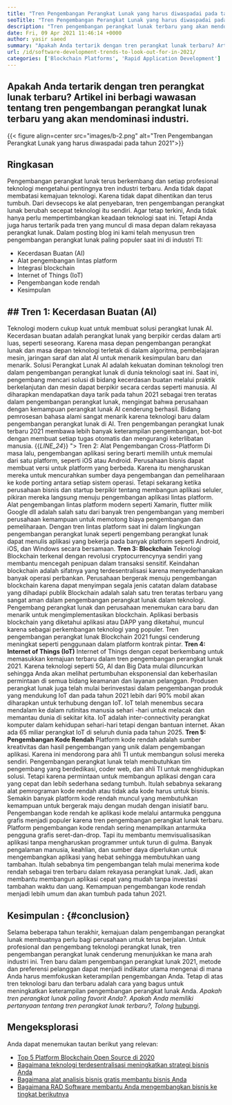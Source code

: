 ```yaml
---
title: "Tren Pengembangan Perangkat Lunak yang harus diwaspadai pada tahun 2021" 
seoTitle: "Tren Pengembangan Perangkat Lunak yang harus diwaspadai pada tahun 2021" 
description: "Tren pengembangan perangkat lunak terbaru yang akan mendominasi sektor teknologi termasuk blockchain, kecerdasan buatan, no-kode, dan lebih banyak tren baru." 
date: Fri, 09 Apr 2021 11:46:14 +0000
author: yasir saeed
summary: "Apakah Anda tertarik dengan tren perangkat lunak terbaru? Artikel ini berbagi wawasan tentang tren pengembangan perangkat lunak terbaru yang akan mendominasi industri." 
url: /id/software-development-trends-to-look-out-for-in-2021/
categories: ['Blockchain Platforms', 'Rapid Application Development']
---
```


## Apakah Anda tertarik dengan tren perangkat lunak terbaru? Artikel ini berbagi wawasan tentang tren pengembangan perangkat lunak terbaru yang akan mendominasi industri.

{{< figure align=center src="images/b-2.png" alt="Tren Pengembangan Perangkat Lunak yang harus diwaspadai pada tahun 2021">}}


## **Ringkasan**
Pengembangan perangkat lunak terus berkembang dan setiap profesional teknologi mengetahui pentingnya tren industri terbaru. Anda tidak dapat membatasi kemajuan teknologi. Karena tidak dapat dihentikan dan terus tumbuh. Dari devsecops ke alat penyebaran, tren pengembangan perangkat lunak berubah secepat teknologi itu sendiri.
Agar tetap terkini, Anda tidak hanya perlu mempertimbangkan keadaan teknologi saat ini. Tetapi Anda juga harus tertarik pada tren yang muncul di masa depan dalam rekayasa perangkat lunak. Dalam posting blog ini kami telah menyusun tren pengembangan perangkat lunak paling populer saat ini di industri TI:
  * Kecerdasan Buatan (AI)
  * Alat pengembangan lintas platform
  * Integrasi blockchain
  * Internet of Things (IoT)
  * Pengembangan kode rendah
  * Kesimpulan

## ## **Tren 1: Kecerdasan Buatan (AI)** 
Teknologi modern cukup kuat untuk membuat solusi perangkat lunak AI. Kecerdasan buatan adalah perangkat lunak yang berpikir cerdas dalam arti luas, seperti seseorang. Karena masa depan pengembangan perangkat lunak dan masa depan teknologi terletak di dalam algoritma, pembelajaran mesin, jaringan saraf dan alat AI untuk menarik kesimpulan baru dan menarik. Solusi Perangkat Lunak AI adalah kekuatan dominan teknologi tren dalam pengembangan perangkat lunak di dunia teknologi saat ini.
Saat ini, pengembang mencari solusi di bidang kecerdasan buatan melalui praktik berkelanjutan dan mesin dapat berpikir secara cerdas seperti manusia. AI diharapkan mendapatkan daya tarik pada tahun 2021 sebagai tren teratas dalam pengembangan perangkat lunak, mengingat bahwa perusahaan dengan kemampuan perangkat lunak AI cenderung berhasil. Bidang pemrosesan bahasa alami sangat menarik karena teknologi baru dalam pengembangan perangkat lunak di AI. Tren pengembangan perangkat lunak terbaru 2021 membawa lebih banyak keterampilan pengembangan, bot-bot dengan membuat setiap tugas otomatis dan mengurangi keterlibatan manusia.
{{_LINE_24_}}
"> Tren 2: Alat Pengembangan Cross-Platform
Di masa lalu, pengembangan aplikasi sering berarti memilih untuk memulai dari satu platform, seperti iOS atau Android. Perusahaan bisnis dapat membuat versi untuk platform yang berbeda. Karena itu mengharuskan mereka untuk mencurahkan sumber daya pengembangan dan pemeliharaan ke kode porting antara setiap sistem operasi. Tetapi sekarang ketika perusahaan bisnis dan startup berpikir tentang membangun aplikasi seluler, pikiran mereka langsung menuju pengembangan aplikasi lintas platform.
Alat pengembangan lintas platform modern seperti Xamarin, flutter milik Google dll adalah salah satu dari banyak tren pengembangan yang memberi perusahaan kemampuan untuk memotong biaya pengembangan dan pemeliharaan. Dengan tren lintas platform saat ini dalam lingkungan pengembangan perangkat lunak seperti pengembang perangkat lunak dapat menulis aplikasi yang bekerja pada banyak platform seperti Android, iOS, dan Windows secara bersamaan.
**Tren 3: Blockchain** 
Teknologi Blockchain terkenal dengan revolusi cryptocurrencynya sendiri yang membantu mencegah penipuan dalam transaksi sensitif. Keindahan blockchain adalah sifatnya yang terdesentralisasi karena menyederhanakan banyak operasi perbankan. Perusahaan bergerak menuju pengembangan blockchain karena dapat menyimpan segala jenis catatan dalam database yang dihadapi publik
Blockchain adalah salah satu tren teratas terbaru yang sangat aman dalam pengembangan perangkat lunak dalam teknologi. Pengembang perangkat lunak dan perusahaan menemukan cara baru dan menarik untuk mengimplementasikan blockchain. Aplikasi berbasis blockchain yang diketahui aplikasi atau DAPP yang diketahui, muncul karena sebagai perkembangan teknologi yang populer. Tren pengembangan perangkat lunak Blockchain 2021 fungsi cenderung meningkat seperti penggunaan dalam platform kontrak pintar.
**Tren 4: Internet of Things (IoT)** 
Internet of Things dengan cepat berkembang untuk memasukkan kemajuan terbaru dalam tren pengembangan perangkat lunak 2021. Karena teknologi seperti 5G, AI dan Big Data mulai diluncurkan sehingga Anda akan melihat pertumbuhan eksponensial dan keberhasilan permintaan di semua bidang keamanan dan layanan pelanggan. Produsen perangkat lunak juga telah mulai berinvestasi dalam pengembangan produk yang mendukung IoT dan pada tahun 2021 lebih dari 90% mobil akan diharapkan untuk terhubung dengan IoT.
IoT telah menembus secara mendalam ke dalam rutinitas manusia sehari -hari untuk melacak dan memantau dunia di sekitar kita. IoT adalah inter-connectivity perangkat komputer dalam kehidupan sehari-hari tetapi dengan bantuan internet. Akan ada 65 miliar perangkat IoT di seluruh dunia pada tahun 2025.
**Tren 5: Pengembangan Kode Rendah** 
Platform kode rendah adalah sumber kreativitas dan hasil pengembangan yang unik dalam pengembangan aplikasi. Karena ini mendorong para ahli TI untuk membangun solusi mereka sendiri. Pengembangan perangkat lunak telah membutuhkan tim pengembang yang berdedikasi, coder web, dan ahli TI untuk menghidupkan solusi. Tetapi karena permintaan untuk membangun aplikasi dengan cara yang cepat dan lebih sederhana sedang tumbuh. Itulah sebabnya sekarang alat pemrograman kode rendah atau tidak ada kode harus untuk bisnis. Semakin banyak platform kode rendah muncul yang membutuhkan kemampuan untuk bergerak maju dengan mudah dengan inisiatif baru.
Pengembangan kode rendah ke aplikasi kode melalui antarmuka pengguna grafis menjadi populer karena tren pengembangan perangkat lunak terbaru. Platform pengembangan kode rendah sering menampilkan antarmuka pengguna grafis seret-dan-drop. Tapi itu membantu memvisualisasikan aplikasi tanpa mengharuskan programmer untuk turun di gulma. Banyak pengalaman manusia, keahlian, dan sumber daya diperlukan untuk mengembangkan aplikasi yang hebat sehingga membutuhkan uang tambahan. Itulah sebabnya tim pengembangan telah mulai menerima kode rendah sebagai tren terbaru dalam rekayasa perangkat lunak. Jadi, akan membantu membangun aplikasi cepat yang mudah tanpa investasi tambahan waktu dan uang. Kemampuan pengembangan kode rendah menjadi lebih umum dan akan tumbuh pada tahun 2021.

## **Kesimpulan** :   {#conclusion}
Selama beberapa tahun terakhir, kemajuan dalam pengembangan perangkat lunak membuatnya perlu bagi perusahaan untuk terus berjalan. Untuk profesional dan pengembang teknologi perangkat lunak, tren pengembangan perangkat lunak cenderung menunjukkan ke mana arah industri ini. Tren baru dalam pengembangan perangkat lunak 2021, metode dan preferensi pelanggan dapat menjadi indikator utama mengenai di mana Anda harus memfokuskan keterampilan pengembangan Anda. Tetap di atas tren teknologi baru dan terbaru adalah cara yang bagus untuk meningkatkan keterampilan pengembangan perangkat lunak Anda.
_Apakah tren perangkat lunak paling favorit Anda?. Apakah Anda memiliki pertanyaan tentang tren perangkat lunak terbaru?, Tolong_ [hubungi][1].

## Mengeksplorasi
Anda dapat menemukan tautan berikut yang relevan:
  * [Top 5 Platform Blockchain Open Source di 2020][2]
  * [Bagaimana teknologi terdesentralisasi meningkatkan strategi bisnis Anda][3]
  * [Bagaimana alat analisis bisnis gratis membantu bisnis Anda][4]
  * [Bagaimana RAD Software membantu Anda mengembangkan bisnis ke tingkat berikutnya][5]

  
[1]: mailto:yasir.saeed@aspose.com
[2]: https://blog.containerize.com/blockchain-platforms/top-5-open-source-blockchain-platforms-in-2020/
[3]: https://blog.containerize.com/2020/11/27/how-decentralized-technology-upgrades-your-business-strategy/
[4]: https://blog.containerize.com/2021/03/12/how-free-business-analytics-tools-assist-your-business/
[5]: https://blog.containerize.com/rapid-application-development/rapid-application-development-software-for-business-rad/
